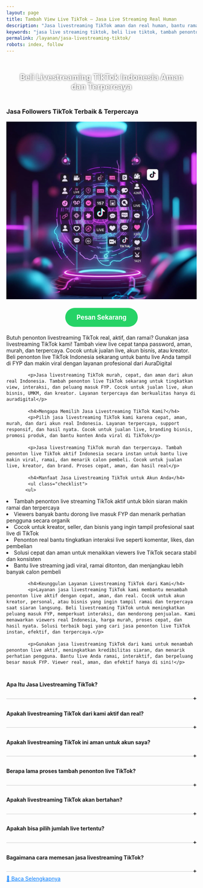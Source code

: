 ```yaml
---
layout: page
title: Tambah View Live TikTok – Jasa Live Streaming Real Human
description: "Jasa livestreaming TikTok aman dan real human, bantu ramaiin live Anda dengan viewers aktif Indonesia. Naikkan interaksi, tambah penonton live TikTok, dan tingkatkan peluang FYP tanpa bot. Cocok untuk jualan, branding, dan promosi akun TikTok secara natural."
keywords: "jasa live streaming tiktok, beli live tiktok, tambah penonton live tiktok, live tiktok murah, jual viewers live tiktok, live tiktok aktif, penonton live tiktok real, jasa live tiktok Indonesia, live tiktok terpercaya, penonton live tiktok permanen, viewers live tiktok cepat, order live tiktok, jasa tambah penonton live tiktok, jasa jual live tiktok, beli viewers live tiktok Indonesia, live tiktok aman, jasa live tiktok murah, jasa viewers real tiktok, beli penonton asli live, viewers live tiktok tanpa password, jasa tiktok live, jasa tiktok live murah, penonton akun live tiktok, jasa live viral tiktok, live organik tiktok, beli viewers live terpercaya, live tiktok langsung masuk, jasa live instan tiktok, jasa menaikkan viewers tiktok, penonton live untuk bisnis tiktok, viewers tiktok creator live, jasa social media live tiktok, layanan live streaming tiktok, beli live tiktok aktif Indonesia, jasa social proof tiktok live"
permalink: /layanan/jasa-livestreaming-tiktok/
robots: index, follow
---
```


<script type="application/ld+json">
{
  "@context": "https://schema.org",
  "@graph": [
    {
      "@type": "WebSite",
      "@id": "https://auradigital.id/#website",
      "url": "https://auradigital.id/",
      "name": "auradigital.id"
    },
    {
      "@type": "WebPage",
      "@id": "https://auradigital.id/layanan/jasa-livestreaming-tiktok/#webpage",
      "url": "https://auradigital.id/layanan/jasa-livestreaming-tiktok/",
      "name": "Jasa Livestreaming TikTok Aktif Indonesia Murah - Aman & Cepat",
      "isPartOf": {
        "@id": "https://auradigital.id/#website"
      },
      "breadcrumb": {
        "@id": "https://auradigital.id/layanan/jasa-livestreaming-tiktok/#breadcrumb"
      },
      "description": "Beli livestreaming TikTok murah dan terpercaya untuk tambah penonton live real Indonesia. Naikkan interaksi, tingkatkan FYP, dan buat live Anda lebih ramai, aman, dan cepat viral tanpa perlu login akun"
    },
    {
      "@type": "Service",
      "name": "Jasa Livestreaming TikTok",
      "serviceType": "Social Media Engagement",
      "provider": {
        "@type": "WebSite",
        "name": "auradigital.id",
        "url": "https://auradigital.id/"
      },
      "areaServed": {
        "@type": "Country",
        "name": "Indonesia"
      },
      "description": "Jasa livestreaming TikTok murah, cepat, dan aman! Tambah penonton live real Indonesia, bantu live masuk FYP, naikkan interaksi, dan tingkatkan kepercayaan audience. Cocok untuk jualan, branding, atau push akun biar makin ramai dan viral"
    },
    {
      "@type": "Product",
      "name": "Followers TikTok Aktif",
      "image": "https://raw.githubusercontent.com/AzkaAtta/azkaatta.github.io/main/image/jasa-livestreaming-tiktok.webp",
      "description": "Beli livestreaming TikTok real penonton Indonesia aktif! Cocok untuk jualan live, push akun, dan naikin interaksi. Penonton ramai, live jadi FYP, terpercaya, tanpa bot. Solusi murah dan aman buat tampil profesional dan viral di TikTok.",
      "brand": {
        "@type": "Brand",
        "name": "auradigital.id"
      },
      "offers": {
        "@type": "Offer",
        "priceCurrency": "IDR",
        "price": "20000",
        "availability": "https://schema.org/InStock",
        "url": "https://auradigital.id/layanan/jasa-livestreaming-tiktok/"
      }
    },
    {
      "@type": "BreadcrumbList",
      "@id": "https://auradigital.id/layanan/jasa-livestreaming-tiktok/#breadcrumb",
      "itemListElement": [
        {
          "@type": "ListItem",
          "position": 1,
          "name": "Home",
          "item": "https://auradigital.id/"
        },
        {
          "@type": "ListItem",
          "position": 2,
          "name": "Layanan",
          "item": "https://auradigital.id/layanan/"
        },
        {
          "@type": "ListItem",
          "position": 3,
          "name": "Jasa Livestreaming TikTok",
          "item": "https://auradigital.id/layanan/jasa-livestreaming-tiktok/"
        }
      ]
    },
    {
      "@type": "FAQPage",
      "mainEntity": [
        {
          "@type": "Question",
          "name": "Apakah Livestreaming TikTok dari layanan ini real?",
          "acceptedAnswer": {
            "@type": "Answer",
            "text": "Ya, layanan kami menyediakan Livestreaming TikTok aktif dari pengguna Indonesia yang real dan aman."
          }
        },
        {
          "@type": "Question",
          "name": "Berapa lama proses penambahan livestreaming?",
          "acceptedAnswer": {
            "@type": "Answer",
            "text": "Proses penambahan livestreaming biasanya berlangsung dalam 1-10 menit setelah pembayaran berhasil."
          }
        }
      ]
    }
  ]
}
</script>

<h2 style="text-align: center; color: #fff; text-shadow: 0 0 4px rgba(0,0,0,0.7); padding: 20px 15px;">
    Beli Livestreaming TikTok Indonesia Aman dan Terpercaya
</h2>

<div class="jasa-followers-tiktok-container">
    <div class="service-card" id="jasa-livestreaming-tiktok-card" onclick="toggleService(this)">
        <h3>Jasa Followers TikTok Terbaik & Terpercaya</h3>
        <img src="https://raw.githubusercontent.com/AzkaAtta/azkaatta.github.io/main/image/jasa-livestreaming-tiktok.webp" alt="jasa-livestreaming-tiktok" style="max-width:100%; height:auto;" loading="lazy">
        <a href="https://wa.me/62895402343693?text=Halo,%20saya%20tertarik%20dengan%20Jasa%20livestreaming%20TikTok.%20Bisa%20info%20lebih%20lanjut?" target="_blank" class="whatsapp-button" style="display: block; width: fit-content; margin: 20px auto; padding: 15px 30px; background-color: #25D366; color: white; text-align: center; text-decoration: none; border-radius: 50px; font-size: 1.2em; font-weight: bold; transition: background-color 0.3s ease;">
            Pesan Sekarang
        </a>
        <div class="service-description">
            <p>Butuh penonton livestreaming TikTok real, aktif, dan ramai? Gunakan jasa livestreaming TikTok kami! Tambah view live cepat tanpa password, aman, murah, dan terpercaya. Cocok untuk jualan live, akun bisnis, atau kreator. Beli penonton live TikTok Indonesia sekarang untuk bantu live Anda tampil di FYP dan makin viral dengan layanan profesional dari AuraDigital</p>

            <p>Jasa livestreaming TikTok murah, cepat, dan aman dari akun real Indonesia. Tambah penonton live TikTok sekarang untuk tingkatkan view, interaksi, dan peluang masuk FYP. Cocok untuk jualan live, akun bisnis, UMKM, dan kreator. Layanan terpercaya dan berkualitas hanya di auradigital</p>

            <h4>Mengapa Memilih Jasa Livestreaming TikTok Kami?</h4>
            <p>Pilih jasa livestreaming TikTok kami karena cepat, aman, murah, dan dari akun real Indonesia. Layanan terpercaya, support responsif, dan hasil nyata. Cocok untuk jualan live, branding bisnis, promosi produk, dan bantu konten Anda viral di TikTok</p>

            <p>Jasa livestreaming TikTok murah dan terpercaya. Tambah penonton live TikTok aktif Indonesia secara instan untuk bantu live makin viral, ramai, dan menarik calon pembeli. Cocok untuk jualan live, kreator, dan brand. Proses cepat, aman, dan hasil real</p>

            <h4>Manfaat Jasa Livestreaming TikTok untuk Akun Anda</h4>
            <ul class="checklist">
           <ul>
  <li>Tambah penonton live streaming TikTok aktif untuk bikin siaran makin ramai dan terpercaya</li>
  <li>Viewers banyak bantu dorong live masuk FYP dan menarik perhatian pengguna secara organik</li>
  <li>Cocok untuk kreator, seller, dan bisnis yang ingin tampil profesional saat live di TikTok</li>
  <li>Penonton real bantu tingkatkan interaksi live seperti komentar, likes, dan pembelian</li>
  <li>Solusi cepat dan aman untuk menaikkan viewers live TikTok secara stabil dan konsisten</li>
  <li>Bantu live streaming jadi viral, ramai ditonton, dan menjangkau lebih banyak calon pembeli</li>
</ul>

            <h4>Keunggulan Layanan Livestreaming TikTok dari Kami</h4>
            <p>Layanan jasa livestreaming TikTok kami membantu menambah penonton live aktif dengan cepat, aman, dan real. Cocok untuk akun kreator, personal, atau bisnis yang ingin tampil ramai dan terpercaya saat siaran langsung. Beli livestreaming TikTok untuk meningkatkan peluang masuk FYP, memperkuat interaksi, dan mendorong penjualan. Kami menawarkan viewers real Indonesia, harga murah, proses cepat, dan hasil nyata. Solusi terbaik bagi yang cari jasa penonton live TikTok instan, efektif, dan terpercaya.</p>

            <p>Gunakan jasa livestreaming TikTok dari kami untuk menambah penonton live aktif, meningkatkan kredibilitas siaran, dan menarik perhatian pengguna. Bantu live Anda ramai, interaktif, dan berpeluang besar masuk FYP. Viewer real, aman, dan efektif hanya di sini!</p>

<style>
  .accordion-item {
    border-bottom: 1px solid #ccc;
    padding: 10px 0;
  }
  .accordion-title {
    cursor: pointer;
    font-weight: bold;
    position: relative;
  }
  .accordion-title::after {
    content: '+';
    position: absolute;
    right: 0;
  }
  .accordion-title.active::after {
    content: '-';
  }
  .accordion-content {
    display: none;
    padding: 10px 0;
  }
  .accordion-content.show {
    display: block;
  }
</style>

<div class="accordion">

  <div class="accordion-item">
  <div class="accordion-title"><h4>Apa Itu Jasa Livestreaming TikTok?</h4></div>
  <div class="accordion-content">
    Jasa livestreaming TikTok adalah layanan untuk menambah penonton live TikTok aktif secara instan dan aman. Cocok untuk menaikkan interaksi, menarik lebih banyak view, bantu live ramai, dan meningkatkan peluang tampil di FYP. Viewer real, cepat, dan terpercaya
  </div>
</div>

<div class="accordion-item">
  <div class="accordion-title"><h4>Apakah livestreaming TikTok dari kami aktif dan real?</h4></div>
  <div class="accordion-content">
    Ya, livestreaming TikTok yang kami berikan berasal dari akun aktif dan real, bukan bot. Kami mengutamakan kualitas demi keamanan akun Anda.
  </div>
</div>

<div class="accordion-item">
  <div class="accordion-title"><h4>Apakah livestreaming TikTok ini aman untuk akun saya?</h4></div>
  <div class="accordion-content">
    Layanan kami 100% aman dan tidak melanggar ketentuan TikTok. Kami sudah membantu ribuan akun tanpa masalah banned atau penurunan penonton.
  </div>
</div>

<div class="accordion-item">
  <div class="accordion-title"><h4>Berapa lama proses tambah penonton live TikTok?</h4></div>
  <div class="accordion-content">
    Proses penambahan penonton livestreaming TikTok berlangsung cepat dan langsung aktif hanya dalam hitungan menit setelah pemesanan. Viewer live TikTok real dan aktif membantu live Anda terlihat ramai, kredibel, dan berpotensi masuk FYP lebih besar.
  </div>
</div>

<div class="accordion-item">
  <div class="accordion-title"><h4>Apakah livestreaming TikTok akan bertahan?</h4></div>
  <div class="accordion-content">
    Penonton livestreaming TikTok tidak bersifat permanen karena layanan ini hanya aktif selama sesi live berlangsung, biasanya 1–2 jam. Cocok untuk membuat live Anda terlihat ramai, meningkatkan interaksi, dan menarik algoritma agar lebih mudah masuk FYP.
  </div>
</div>

<div class="accordion-item">
  <div class="accordion-title"><h4>Apakah bisa pilih jumlah live tertentu?</h4></div>
  <div class="accordion-content">
    Tentu saja. Anda bebas memilih jumlah penonton live TikTok sesuai kebutuhan, mulai dari 10-100 hingga puluhan ribu penonton.
  </div>
</div>

<div class="accordion-item">
  <div class="accordion-title"><h4>Bagaimana cara memesan jasa livestreaming TikTok?</h4></div>
  <div class="accordion-content">
    Anda cukup mengirimkan link live TikTok Anda saat melakukan pemesanan. Tidak perlu password atau akses login.
  </div>
</div>
</div>

<script>
  const titles = document.querySelectorAll(".accordion-title");
  titles.forEach(title => {
    title.addEventListener("click", () => {
      const content = title.nextElementSibling;
      title.classList.toggle("active");
      content.classList.toggle("show");
    });
  });
</script>


<style>
  .hidden-content { display: none; margin-top: 10px; }
  .toggle-btn { cursor: pointer; color: #007bff; text-decoration: underline; margin-top: 10px; display: inline-block; }
</style>

<div class="toggle-btn" onclick="toggleHidden()">📌 Baca Selengkapnya</div>
 <div id="hiddenContent" class="hidden-content">
  <li>Jasa livestreaming TikTok murah dan cepat, bantu live Anda langsung ramai dengan penonton aktif.</li>
  <li>Beli penonton live TikTok real dan stabil, cocok untuk kreator, bisnis, dan TikTok Shop.</li>
  <li>Jasa nonton live TikTok terpercaya, viewer masuk cepat tanpa akun palsu.</li>
  <li>Tambah viewers live TikTok instan agar siaran terlihat profesional dan menarik perhatian.</li>
  <li>Layanan nonton live TikTok real bantu tingkatkan interaksi, komentar, dan penjualan.</li>
  <li>Penonton live TikTok aktif bantu konten live masuk FYP dan lebih banyak dijangkau audiens.</li>
  <li>Cari jasa live TikTok ramai dan aman? Kami hadir dengan layanan terbaik dan cepat masuk.</li>
  <li>Viewers TikTok streaming real, cocok untuk branding, promosi, dan tampil lebih populer.</li>
  <li>Jasa live TikTok aktif bantu tingkatkan engagement saat siaran langsung berlangsung.</li>
  <li>Streaming TikTok sepi? Gunakan layanan kami untuk bantu meramaikan penonton live Anda.</li>
  <li>Penonton live TikTok Indonesia, real dan aktif, aman untuk semua jenis konten dan akun.</li>
  <li>Beli viewers live TikTok langsung masuk saat siaran dimulai, tanpa delay dan aman.</li>
  <li>Layanan jasa penonton live TikTok termurah, cepat, dan bergaransi masuk.</li>
  <li>Penonton aktif bantu siaran live TikTok Anda terlihat ramai dan profesional.</li>
  <li>Tambah live viewers TikTok tanpa ribet, cukup kirim link live dan kami proses langsung.</li>
  <li>Solusi cepat untuk nonton live TikTok ramai dengan viewer asli dan interaktif.</li>
  <li>Jasa nonton live TikTok cocok untuk campaign, launching produk, dan event promosi.</li>
  <li>Penonton live stabil bantu tarik audiens organik yang lebih banyak saat siaran berlangsung.</li>
  <li>Beli penonton TikTok live aman tanpa password dan langsung bekerja saat live mulai.</li>
  <li>Viewers real bantu akun Anda terlihat aktif dan memikat penonton baru secara natural.</li>
  <li>Streaming live TikTok dengan viewer banyak bikin reputasi akun makin kuat dan terpercaya.</li>
  <li>Penonton TikTok live aktif dari akun Indonesia bantu tingkatkan kredibilitas siaran langsung Anda.</li>
  <li>Viewers live TikTok murah, cepat, dan hasil langsung terlihat dalam hitungan menit.</li>
  <li>Layanan penonton live TikTok cocok untuk semua niche: hiburan, edukasi, jualan, hingga game.</li>
  <li>Jasa penonton TikTok live cocok untuk kreator pemula atau profesional yang ingin tampil maksimal.</li>
  <li>Nonton live TikTok ramai bantu konten makin viral dan menarik lebih banyak interaksi.</li>
  <li>Jual jasa penonton live TikTok real, aman, dan sudah dipercaya banyak kreator.</li>
  <li>Promo viewers live TikTok aktif dan berkualitas, bisa bantu siaran Anda makin dilihat luas.</li>
  <li>Viewers TikTok live support siaran Anda agar tampil lebih meyakinkan dan menarik brand.</li>
  <li>Layanan livestreaming TikTok dengan penonton aktif, aman, cepat masuk, dan stabil.</li>
</div>

<script>
  function toggleHidden() {
    var content = document.getElementById("hiddenContent");
    var button = document.querySelector(".toggle-btn");
    if (content.style.display === "none") {
      content.style.display = "block";
      button.textContent = "📌 Tutup Selengkapnya";
    } else {
      content.style.display = "none";
      button.textContent = "📌 Baca Selengkapnya";
    }
  }
</script>
